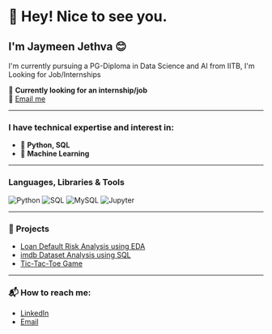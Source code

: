 # 👋 Hey! Nice to see you.

## I'm Jaymeen Jethva 😊

I'm currently pursuing a PG-Diploma in Data Science and AI from IITB, I'm Looking for Job/Internships

💼 **Currently looking for an internship/job**  
📧 [Email me](mailto:jayminjethva7317@gmail.com)

---

### I have technical expertise and interest in:
- 🧠 **Python, SQL**
- 🤖 **Machine Learning**

---

### **Languages, Libraries & Tools**
![Python](https://img.shields.io/badge/-Python-3776AB?logo=python&logoColor=white&style=flat)
![SQL](https://img.shields.io/badge/-SQL-4479A1?logo=mysql&logoColor=white&style=flat)
![MySQL](https://img.shields.io/badge/-MySQL-005C84?logo=mysql&logoColor=white&style=flat)
![Jupyter](https://img.shields.io/badge/-Jupyter-F37626?logo=jupyter&logoColor=white&style=flat)

---

### 🌟 **Projects**
- [Loan Default Risk Analysis using EDA](https://github.com/Jaymeen-Jethva/Loan-Default-Risk-Analysis-using-EDA)
- [imdb Dataset Analysis using SQL](https://github.com/Jaymeen-Jethva/imdb-Dataset-Analysis-using-SQL)
- [Tic-Tac-Toe Game](https://github.com/Jaymeen-Jethva/Tic-Tac-Toe-GAME)

---

### 📬 **How to reach me:**
- [LinkedIn](https://www.linkedin.com/in/jaymeen-jethva/)
- [Email](mailto:jayminjethva7317@gmail.com)
